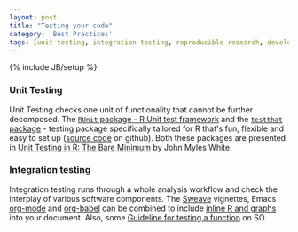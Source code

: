 ```yaml
---
layout: post
title: "Testing your code"
category: 'Best Practices'
tags: [unit testing, integration testing, reproducible research, development, package]
---
```

{% include JB/setup %}

### Unit Testing 

Unit Testing checks one unit of functionality that cannot be further
decomposed. The [`RUnit` package - R Unit test framework][1] and the
[`testthat` package][2] - testing package specifically tailored for R that's
fun, flexible and easy to set up ([source code][3] on github). Both these
packages are presented in [Unit Testing in R: The Bare Minimum][4] by John
Myles White.

### Integration testing

Integration testing runs through a whole analysis workflow and check the
interplay of various software components. The [Sweave][5] vignettes, Emacs
[org-mode][6] and [org-babel][7] can be combined to include [inline R and
graphs][8] into your document. Also, some [Guideline for testing a
function][9] on SO.

   [1]: http://cran.r-project.org/web/packages/RUnit/index.html
   [2]: http://cran.r-project.org/web/packages/testthat/index.html
   [3]: http://github.com/hadley/test_that
   [4]: http://www.johnmyleswhite.com/notebook/2010/08/17/unit-testing-in-r-the-bare-minimum/
   [5]: http://www.stat.uni-muenchen.de/~leisch/Sweave/
   [6]: http://orgmode.org/
   [7]: http://orgmode.org/worg/org-contrib/babel/index.html
   [8]: http://orgmode.org/worg/org-contrib/babel/languages/ob-doc-R.php
   [9]: http://stackoverflow.com/questions/3937669/guidelines-for-testing-a-statistical-function-in-r
